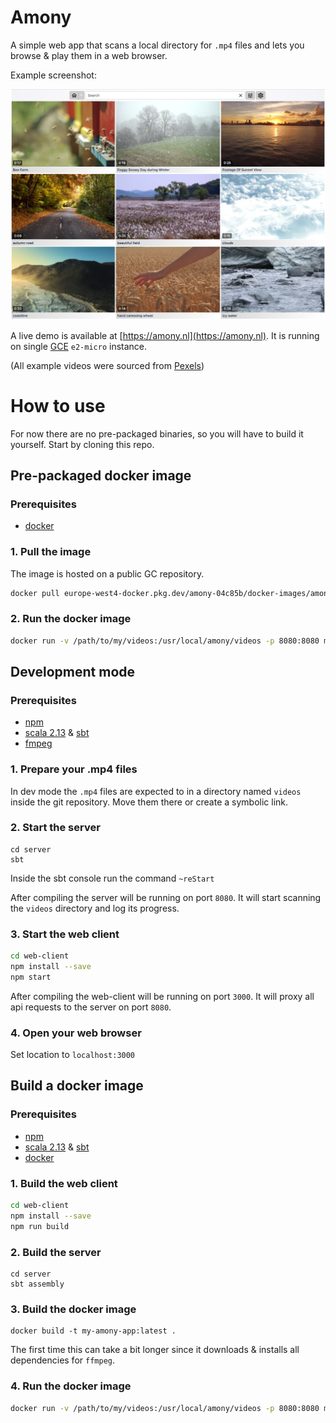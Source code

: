 # Amony

A simple web app that scans a local directory for `.mp4` files and lets you browse & play them in a web browser.

Example screenshot:

![](docs/screenshot-2021-08-27.png)

A live demo is available at [https://amony.nl](https://amony.nl). It is running on single [GCE](https://cloud.google.com/compute/) `e2-micro` instance.

(All example videos were sourced from [Pexels](https://www.pexels.com))

# How to use

For now there are no pre-packaged binaries, so you will have to build it yourself. Start by cloning this repo. 

## Pre-packaged docker image

### Prerequisites
- [docker](https://www.docker.com/get-started)

### 1. Pull the image

The image is hosted on a public GC repository.

```bash
docker pull europe-west4-docker.pkg.dev/amony-04c85b/docker-images/amony/app:latest
```

### 2. Run the docker image

```bash
docker run -v /path/to/my/videos:/usr/local/amony/videos -p 8080:8080 my-amony-app:latest
```

## Development mode

### Prerequisites
- [npm](https://docs.npmjs.com/downloading-and-installing-node-js-and-npm)
- [scala 2.13](https://scala-lang.org/) & [sbt](https://www.scala-sbt.org/)
- [fmpeg](https://ffmpeg.org/)

### 1. Prepare your .mp4 files

In dev mode the `.mp4` files are expected to in a directory named `videos` inside the git repository. Move them there or create a symbolic link.

### 2. Start the server
```
cd server
sbt
```

Inside the sbt console run the command `~reStart`

After compiling the server will be running on port `8080`. It will start scanning the `videos` directory and log its progress.

### 3. Start the web client
```bash
cd web-client
npm install --save
npm start
```

After compiling the web-client will be running on port `3000`. It will proxy all api requests to the server on port `8080`.

### 4. Open your web browser

Set location to `localhost:3000`


## Build a docker image

### Prerequisites

- [npm](https://docs.npmjs.com/downloading-and-installing-node-js-and-npm)
- [scala 2.13](https://scala-lang.org/) & [sbt](https://www.scala-sbt.org/)
- [docker](https://www.docker.com/get-started)

### 1. Build the web client

```bash
cd web-client
npm install --save
npm run build
```

### 2. Build the server

```
cd server
sbt assembly
```

### 3. Build the docker image

```
docker build -t my-amony-app:latest .
```

The first time this can take a bit longer since it downloads & installs all dependencies for `ffmpeg`.

### 4. Run the docker image

```bash
docker run -v /path/to/my/videos:/usr/local/amony/videos -p 8080:8080 my-amony-app:latest
```
